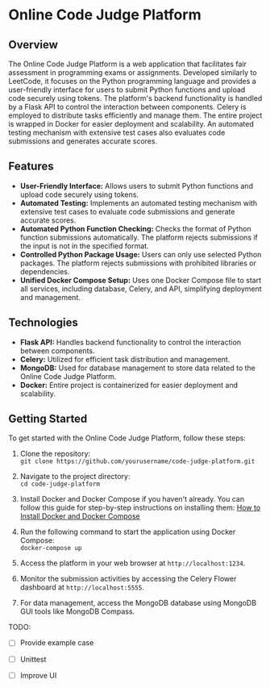 # Online Code Judge Platform
## Overview
The Online Code Judge Platform is a web application that facilitates fair assessment in programming exams or assignments. Developed similarly to LeetCode, it focuses on the Python programming language and provides a user-friendly interface for users to submit Python functions and upload code securely using tokens. The platform's backend functionality is handled by a Flask API to control the interaction between components. Celery is employed to distribute tasks efficiently and manage them. The entire project is wrapped in Docker for easier deployment and scalability. An automated testing mechanism with extensive test cases also evaluates code submissions and generates accurate scores.

## Features
- **User-Friendly Interface:** Allows users to submit Python functions and upload code securely using tokens.
- **Automated Testing:** Implements an automated testing mechanism with extensive test cases to evaluate code submissions and generate accurate scores.
- **Automated Python Function Checking:** Checks the format of Python function submissions automatically. The platform rejects submissions if the input is not in the specified format.
- **Controlled Python Package Usage:** Users can only use selected Python packages. The platform rejects submissions with prohibited libraries or dependencies.
- **Unified Docker Compose Setup:** Uses one Docker Compose file to start all services, including database, Celery, and API, simplifying deployment and management.

## Technologies
- **Flask API:** Handles backend functionality to control the interaction between components.
- **Celery:** Utilized for efficient task distribution and management.
- **MongoDB:** Used for database management to store data related to the Online Code Judge Platform.
- **Docker:** Entire project is containerized for easier deployment and scalability.

## Getting Started

To get started with the Online Code Judge Platform, follow these steps:

1. Clone the repository: \
`git clone https://github.com/yourusername/code-judge-platform.git`

2. Navigate to the project directory: \
`cd code-judge-platform`

3. Install Docker and Docker Compose if you haven't already. You can follow this guide for step-by-step instructions on installing them: [How to Install Docker and Docker Compose](https://dockerwebdev.com/tutorials/install-docker/)

4. Run the following command to start the application using Docker Compose: \
`docker-compose up`

5. Access the platform in your web browser at `http://localhost:1234`.

6. Monitor the submission activities by accessing the Celery Flower dashboard at `http://localhost:5555`.

7. For data management, access the MongoDB database using MongoDB GUI tools like MongoDB Compass.

TODO:
- [ ] Provide example case
- [ ] Unittest
- [ ] Improve UI

